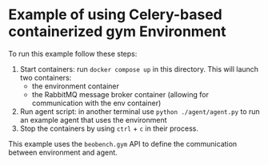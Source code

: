 # Example of using Celery-based containerized gym Environment

To run this example follow these steps:

1. Start containers: run `docker compose up` in this directory. This will launch two containers:
    - the environment container
    - the RabbitMQ message broker container (allowing for communication with the env container)
2. Run agent script: in another terminal use `python ./agent/agent.py` to run an example agent that uses the environment
3. Stop the containers by using `ctrl` + `c` in their process.

This example uses the `beobench.gym` API to define the communication between environment and agent.